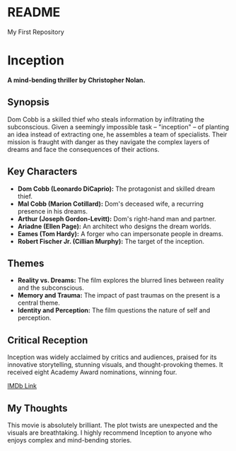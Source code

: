 # README
My First Repository 
# Inception

**A mind-bending thriller by Christopher Nolan.**

## Synopsis

Dom Cobb is a skilled thief who steals information by infiltrating the subconscious.  Given a seemingly impossible task – "inception" – of planting an idea instead of extracting one, he assembles a team of specialists.  Their mission is fraught with danger as they navigate the complex layers of dreams and face the consequences of their actions.


## Key Characters

* **Dom Cobb (Leonardo DiCaprio):** The protagonist and skilled dream thief.
* **Mal Cobb (Marion Cotillard):** Dom's deceased wife, a recurring presence in his dreams.
* **Arthur (Joseph Gordon-Levitt):** Dom's right-hand man and partner.
* **Ariadne (Ellen Page):** An architect who designs the dream worlds.
* **Eames (Tom Hardy):** A forger who can impersonate people in dreams.
* **Robert Fischer Jr. (Cillian Murphy):** The target of the inception.


## Themes

* **Reality vs. Dreams:** The film explores the blurred lines between reality and the subconscious.
* **Memory and Trauma:** The impact of past traumas on the present is a central theme.
* **Identity and Perception:** The film questions the nature of self and perception.


## Critical Reception

Inception was widely acclaimed by critics and audiences, praised for its innovative storytelling, stunning visuals, and thought-provoking themes.  It received eight Academy Award nominations, winning four.

[IMDb Link](https://www.imdb.com/title/tt1375666/)


## My Thoughts

This movie is absolutely brilliant. The plot twists are unexpected and the visuals are breathtaking. I highly recommend Inception to anyone who enjoys complex and mind-bending stories.
